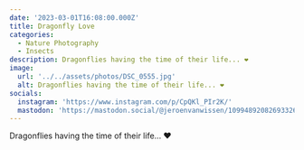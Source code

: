 ```yaml
---
date: '2023-03-01T16:08:00.000Z'
title: Dragonfly Love
categories:
  - Nature Photography
  - Insects
description: Dragonflies having the time of their life... ❤️
image:
  url: '../../assets/photos/DSC_0555.jpg'
  alt: Dragonflies having the time of their life... ❤️
socials:
  instagram: 'https://www.instagram.com/p/CpQKl_PIr2K/'
  mastodon: 'https://mastodon.social/@jeroenvanwissen/109948920826933265'
---
```


Dragonflies having the time of their life... ❤️
